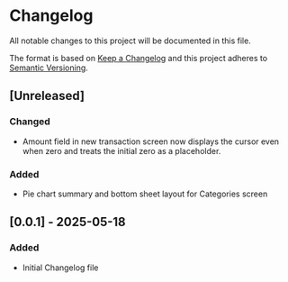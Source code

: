 # Changelog

All notable changes to this project will be documented in this file.

The format is based on [Keep a Changelog](https://keepachangelog.com/en/1.0.0/) and this project adheres to [Semantic Versioning](https://semver.org/spec/v2.0.0.html).

## [Unreleased]
### Changed
- Amount field in new transaction screen now displays the cursor even when zero
  and treats the initial zero as a placeholder.

### Added
- Pie chart summary and bottom sheet layout for Categories screen


## [0.0.1] - 2025-05-18
### Added
- Initial Changelog file

